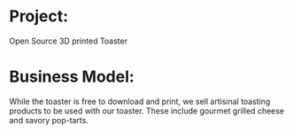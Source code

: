 # Project: 
Open Source 3D printed Toaster

# Business Model: 
While the toaster is free to download and print, we sell artisinal toasting products to be used with our toaster. 
These include gourmet grilled cheese and savory pop-tarts. 
